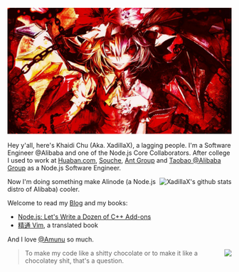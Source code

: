 ![Flandre](https://github.com/XadillaX/XadillaX/raw/master/T1dgrQXgVqXXbmvNQW_023659.jpg)

Hey y'all, here's Khaidi Chu (Aka. XadillaX), a lagging people. I'm a Software Engineer @Alibaba and one of the Node.js Core Collaborators. After college I used to work at [Huaban.com](https://huaban.com), [Souche](https://www.dasouche.com/en), [Ant Group](https://www.antgroup.com/en) and [Taobao @Alibaba Group](https://www.alibabagroup.com/en/global/home) as a Node.js Software Engineer.

<div>
  <img align="right" src="https://github-readme-stats.vercel.app/api?username=XadillaX&show_icons=true&theme=material-palenight" alt="XadillaX's github stats" />

  Now I'm doing something make Alinode (a Node.js distro of Alibaba) cooler.

  Welcome to read my [Blog](https://xcoder.in/) and my books:

  + [Node.js: Let's Write a Dozen of C++ Add-ons](https://www.google.com/books/edition/_/52j5xAEACAAJ)
  + [精通 Vim](https://book.douban.com/subject/35005327/), a translated book

  And I love [@Amunu](https://github.com/Amunu) so much.
</div>

<img align="right" src="https://github-readme-stats.vercel.app/api/top-langs/?username=XadillaX&layout=compact&theme=material-palenight" />

> To make my code like a shitty chocolate or to make it like a chocolatey shit, that's a question.


